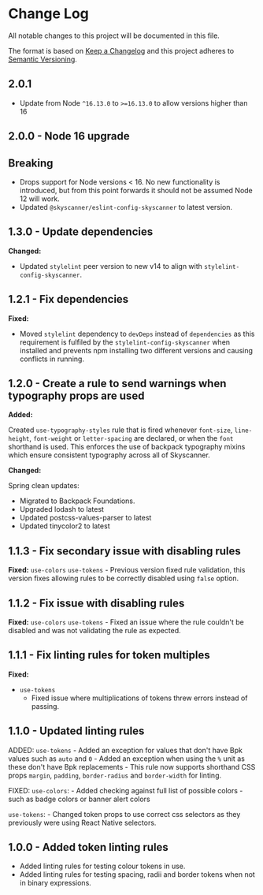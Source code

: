 # Change Log

All notable changes to this project will be documented in this file.

The format is based on [Keep a Changelog](http://keepachangelog.com/)
and this project adheres to [Semantic Versioning](http://semver.org/).

## 2.0.1

- Update from Node `^16.13.0` to `>=16.13.0` to allow versions higher than 16

## 2.0.0 - Node 16 upgrade

## Breaking
- Drops support for Node versions < 16. No new functionality is introduced, but from this point forwards it should not be assumed Node 12 will work.
- Updated `@skyscanner/eslint-config-skyscanner` to latest version.

## 1.3.0 - Update dependencies

**Changed:**

- Updated `stylelint` peer version to new v14 to align with `stylelint-config-skyscanner`.

## 1.2.1 - Fix dependencies

**Fixed:**

- Moved `stylelint` dependency to `devDeps` instead of `dependencies` as this requirement is fulfiled by the `stylelint-config-skyscanner` when installed and prevents npm installing two different versions and causing conflicts in running.

## 1.2.0 - Create a rule to send warnings when typography props are used

**Added:**

Created `use-typography-styles` rule that is fired whenever `font-size`, `line-height`, `font-weight` or `letter-spacing` are declared, or when the `font` shorthand is used. This enforces the use of backpack typography mixins which ensure consistent typography across all of Skyscanner.

**Changed:**

Spring clean updates:
  - Migrated to Backpack Foundations.
  - Upgraded lodash to latest
  - Updated postcss-values-parser to latest
  - Updated tinycolor2 to latest

## 1.1.3 - Fix secondary issue with disabling rules

**Fixed:**
`use-colors`
`use-tokens` - Previous version fixed rule validation, this version fixes allowing rules to be correctly disabled using `false` option.

## 1.1.2 - Fix issue with disabling rules

**Fixed:**
`use-colors`
`use-tokens` - Fixed an issue where the rule couldn't be disabled and was not validating the rule as expected.

## 1.1.1 - Fix linting rules for token multiples

**Fixed:**

- `use-tokens`
  - Fixed issue where multiplications of tokens threw errors instead of passing.

## 1.1.0 - Updated linting rules

ADDED:
`use-tokens` - Added an exception for values that don't have Bpk values such as `auto` and `0` - Added an exception when using the `%` unit as these don't have Bpk replacements - This rule now supports shorthand CSS props `margin`, `padding`, `border-radius` and `border-width` for linting.

FIXED:
`use-colors`: - Added checking against full list of possible colors - such as badge colors or banner alert colors

`use-tokens`: - Changed token props to use correct css selectors as they previously were using React Native selectors.

## 1.0.0 - Added token linting rules

- Added linting rules for testing colour tokens in use.
- Added linting rules for testing spacing, radii and border tokens when not in binary expressions.
